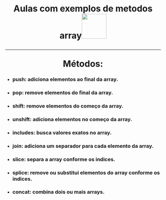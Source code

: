 <h1 align="center">Aulas com exemplos de metodos array<img src = "https://i.pinimg.com/originals/fd/1e/dd/fd1edd05b33d229e6e845c473042c088.gif" width = 80px </h1>

---

<div <h2 align="center">Métodos:</h2>


- <h3>push: <strong>adiciona</strong> elementos ao final da array.</h3>
- <h3>pop: <strong>remove</strong> elementos do final da array.</h3>
- <h3>shift: <strong>remove</strong> elementos do começo da array.</h3>
- <h3>unshift: <strong>adiciona</strong> elementos no começo da array.</h3>
- <h3>includes: <strong>busca</strong> valores exatos no array.</h3>
- <h3>join: <strong>adiciona</strong> um separador para cada elemento da array.</h3>
- <h3>slice: <strong>separa</strong> a array conforme os indices.</h3>
- <h3>splice: <strong>remove ou substitui</strong> elementos do array conforme os indices.</h3>
- <h3>concat: <strong>combina</strong> dois ou mais arrays.</h3>
